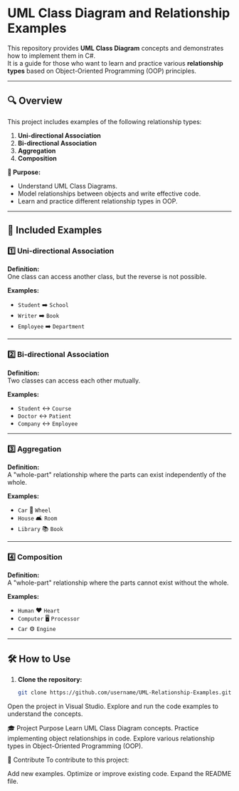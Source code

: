 # UML Class Diagram and Relationship Examples  

This repository provides **UML Class Diagram** concepts and demonstrates how to implement them in C#.  
It is a guide for those who want to learn and practice various **relationship types** based on Object-Oriented Programming (OOP) principles.  

---

## 🔍 Overview  
This project includes examples of the following relationship types:  
1. **Uni-directional Association**  
2. **Bi-directional Association**  
3. **Aggregation**  
4. **Composition**  

**🎯 Purpose:**  
- Understand UML Class Diagrams.  
- Model relationships between objects and write effective code.  
- Learn and practice different relationship types in OOP.  

---

## 📂 Included Examples  

### 1️⃣ Uni-directional Association  
**Definition:**  
One class can access another class, but the reverse is not possible.  

**Examples:**  
- `Student` ➡️ `School`  
- `Writer` ➡️ `Book`  
- `Employee` ➡️ `Department`  

---

### 2️⃣ Bi-directional Association  
**Definition:**  
Two classes can access each other mutually.  

**Examples:**  
- `Student` ↔️ `Course`  
- `Doctor` ↔️ `Patient`  
- `Company` ↔️ `Employee`  

---

### 3️⃣ Aggregation  
**Definition:**  
A "whole-part" relationship where the parts can exist independently of the whole.  

**Examples:**  
- `Car` 🛞 `Wheel`  
- `House` 🛋️ `Room`  
- `Library` 📚 `Book`  

---

### 4️⃣ Composition  
**Definition:**  
A "whole-part" relationship where the parts cannot exist without the whole.  

**Examples:**  
- `Human` ❤️ `Heart`  
- `Computer` 🖥️ `Processor`  
- `Car` ⚙️ `Engine`  

---

## 🛠️ How to Use  
1. **Clone the repository:**  
   ```bash  
   git clone https://github.com/username/UML-Relationship-Examples.git  
Open the project in Visual Studio.
Explore and run the code examples to understand the concepts.

🎓 Project Purpose
Learn UML Class Diagram concepts.
Practice implementing object relationships in code.
Explore various relationship types in Object-Oriented Programming (OOP).


🤝 Contribute
To contribute to this project:

Add new examples.
Optimize or improve existing code.
Expand the README file.
